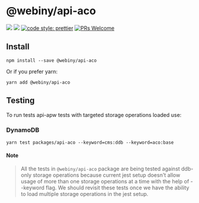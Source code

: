 # @webiny/api-aco

[![](https://img.shields.io/npm/dw/@webiny/api-aco.svg)](https://www.npmjs.com/package/@webiny/api-aco)
[![](https://img.shields.io/npm/v/@webiny/api-aco.svg)](https://www.npmjs.com/package/@webiny/api-aco)
[![code style: prettier](https://img.shields.io/badge/code_style-prettier-ff69b4.svg?style=flat-square)](https://github.com/prettier/prettier)
[![PRs Welcome](https://img.shields.io/badge/PRs-welcome-brightgreen.svg?style=flat-square)](http://makeapullrequest.com)

## Install

```
npm install --save @webiny/api-aco
```

Or if you prefer yarn:

```
yarn add @webiny/api-aco
```
## Testing

To run tests api-apw tests with targeted storage operations loaded use:

### DynamoDB

```
yarn test packages/api-aco --keyword=cms:ddb --keyword=aco:base
```

#### Note

> All the tests in `@webiny/api-aco` package are being tested against ddb-only storage operations because
current jest setup doesn't allow usage of more than one storage operations at a time with the help of --keyword flag.
We should revisit these tests once we have the ability to load multiple storage operations in the jest setup.